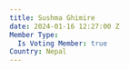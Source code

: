 ```yaml
---
title: Sushma Ghimire
date: 2024-01-16 12:27:00 Z
Member Type:
  Is Voting Member: true
Country: Nepal
---
```



